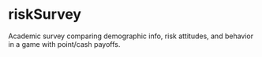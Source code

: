 # riskSurvey
Academic survey comparing demographic info, risk attitudes, and behavior in a game with point/cash payoffs.
